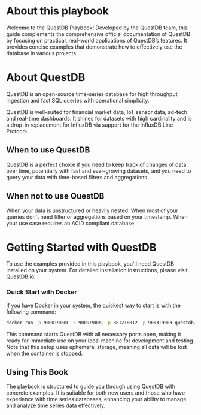 # About this playbook

Welcome to the QuestDB Playbook! Developed by the QuestDB team, this guide complements
the comprehensive official documentation of QuestDB by focusing on practical, real-world applications of QuestDB’s features. It provides concise examples that demonstrate how to effectively use the database in various projects.

# About QuestDB

QuestDB is an open-source time-series database for high throughput ingestion and fast
SQL queries with operational simplicity.

QuestDB is well-suited for financial market data, IoT sensor data, ad-tech and real-time dashboards. It shines for datasets with high cardinality and is a drop-in replacement for InfluxDB via support for the InfluxDB Line Protocol.

## When to use QuestDB

QuestDB is a perfect choice if you need to keep track of changes of data over time, potentially with fast and ever-growing datasets, and you need to query your data with
time-based filters and aggregations.

## When not to use QuestDB

When your data is unstructured or heavily nested. When most of your queries don't need
filter or aggregations based on your timestamp. When your use case requires an ACID
compliant database.


# Getting Started with QuestDB

To use the examples provided in this playbook, you'll need QuestDB installed on
your system. For detailed installation instructions, please visit
[QuestDB.io](https://questdb.io).

### Quick Start with Docker

If you have Docker in your system, the quickest way to start is with the following command:

```bash
docker run -p 9000:9000 -p 9009:9009 -p 8812:8812 -p 9003:9003 questdb/questdb
```

This command starts QuestDB with all necessary ports open, making it ready for
immediate use on your local machine for development and testing. Note that this
setup uses ephemeral storage, meaning all data will be lost when the container
is stopped.

## Using This Book

The playbook is structured to guide you through using QuestDB with concrete
examples. It is suitable for both new users and those who have experience with
time series databases, enhancing your ability to manage and analyze time series
data effectively.
